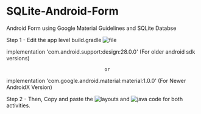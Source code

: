 # SQLite-Android-Form

Android Form using Google Material Guidelines and SQLite Databse

Step 1 - Edit the app level build.gradle ![file](app/build.gradle)

implementation 'com.android.support:design:28.0.0'    (For older android sdk versions)

                                        or

implementation 'com.google.android.material:material:1.0.0'       (For Newer AndroidX Version)



Step 2 - Then, Copy and paste the ![layouts](app/src/main/res/layout/) and ![java code](app/src/main/java/com/example/lab) for both activities.
